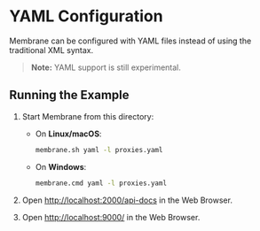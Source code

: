 # YAML Configuration

Membrane can be configured with YAML files instead of using the traditional XML syntax.

> **Note:** YAML support is still experimental.

## Running the Example

1. Start Membrane from this directory:

   - On **Linux/macOS**:

      ```bash
      membrane.sh yaml -l proxies.yaml
      ```
   - On **Windows**:

      ```cmd
      membrane.cmd yaml -l proxies.yaml
      ```
2. Open [http://localhost:2000/api-docs](http://localhost:2000/api-docs) in the Web Browser.
3. Open [http://localhost:9000/](http://localhost:9000/) in the Web Browser.

